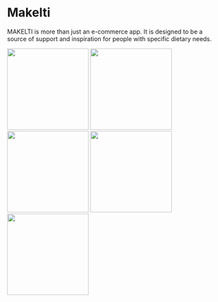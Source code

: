 # Makelti
MAKELTI is more than just an e-commerce app. It is designed to be a source of support and inspiration for people with specific dietary needs. 


<img src="https://github.com/SofianeHabaz/Makelti/assets/89341967/fecc54fe-7553-4568-86f8-5816fc88073b" width="190" />
<img src="https://github.com/SofianeHabaz/Makelti/assets/89341967/c4442ce6-5321-4e61-9016-964f9028b4cb" width="190" />
<img src="https://github.com/SofianeHabaz/Makelti/assets/89341967/dcc766a1-821a-4c95-a577-f9d09f4a7c20" width="190" />
<img src="https://github.com/SofianeHabaz/Makelti/assets/89341967/3192b0a5-f5a6-4c96-b9b6-e415d431e6f9" width="190" />
<img src="https://github.com/SofianeHabaz/Makelti/assets/89341967/8f9ffc53-eb40-4c10-8db2-df21973cf1a0" width="190" />
